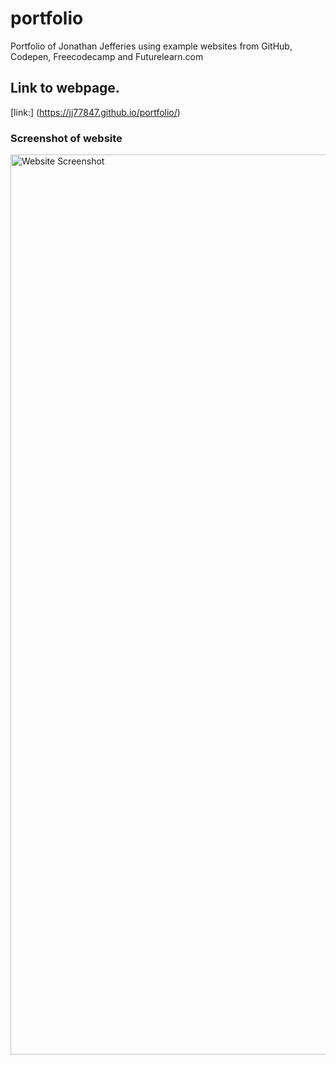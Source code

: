 # portfolio

Portfolio of Jonathan Jefferies using example websites from GitHub, Codepen, Freecodecamp and Futurelearn.com

## Link to webpage.

[link:] (https://jj77847.github.io/portfolio/)

### Screenshot of website

<img width="1440" alt="Website Screenshot" src="./assets/images/portfoilo-screenshot.png">
